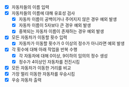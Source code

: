 - [x] 자동차들의 이름 입력
- [x] 자동차들의 이름에 대해 유효성 검사
  - [x] 자동차 이름이 공백이거나 주어지지 않은 경우 예외 발생
  - [x] 자동차 이름이 5자보다 큰 경우 예외 발생
  - [x] 중복되는 자동차 이름이 존재하는 경우 예외 발생
- [x] 모든 자동차가 이동할 횟수 입력
  - [x] 자동차가 이동할 횟수가 0 이상의 정수가 아니라면 예외 발생
- [x] 각 횟수에 대해 아래 작업을 반복 수행
  - [x] 각 자동차에 대해 0이상, 9이하의 임의의 정수 생성
  - [x] 정수가 4이상인 자동차를 전진시킴
- [x] 모든 자동차가 이동한 거리를 비교
- [x] 가장 멀리 이동한 자동차를 우승시킴
- [x] 우승 자동차 출력
